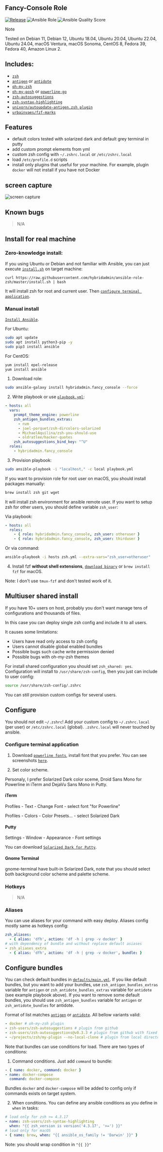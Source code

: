 ## Fancy-Console Role

[![Release](https://github.com/hybridadmin/ansible-role-fancy-console/actions/workflows/release.yml/badge.svg)](https://github.com/hybridadmin/ansible-role-fancy-console/actions/workflows/release.yml)
![Ansible Role](https://img.shields.io/ansible/role/d/12641)
![Ansible Quality Score](https://img.shields.io/ansible/quality/12641)

> [!NOTE]
Tested on Debian 11, Debian 12, Ubuntu 18.04, Ubuntu 20.04, Ubuntu 22.04, Ubuntu 24.04, macOS Ventura,  macOS Sonoma, CentOS 8, Fedora 39, Fedora 40, Amazon Linux 2.


## Includes:

- [`zsh`](http://zsh.sourceforge.net)
- [`antigen`](https://github.com/zsh-users/antigen) or [`antidote`](https://antidote.sh/)
- [`oh-my-zsh`](https://github.com/robbyrussell/oh-my-zsh)
- [`oh-my-posh`](https://ohmyposh.dev/) or [`powerline-go`](https://github.com/justjanne/powerline-go)
- [`zsh-autosuggestions`](https://github.com/zsh-users/zsh-autosuggestions)
- [`zsh-syntax-highlighting`](https://github.com/zsh-users/zsh-syntax-highlighting)
- [`unixorn/autoupdate-antigen.zsh plugin`](https://github.com/unixorn/autoupdate-antigen.zshplugin)
- [`urbainvaes/fzf-marks`](https://github.com/popstas/urbainvaes/fzf-marks)

## Features

- default colors tested with solarized dark and default grey terminal in putty
- add custom prompt elements from yml
- custom zsh config with `~/.zshrc.local` or `/etc/zshrc.local`
- load `/etc/profile.d` scripts
- install only plugins that useful for your machine. For example, plugin `docker` will not install if you have not Docker

## screen capture

![screen capture](./console.png?raw=true)

## Known bugs

>N/A

## Install for real machine

### Zero-knowledge install:

If you using Ubuntu or Debian and not familiar with Ansible, you can just execute [`install.sh`](install.sh) on target machine:

```
curl https://raw.githubusercontent.com/hybridadmin/ansible-role-zsh/master/install.sh | bash
```

It will install zsh for root and current user.
Then [`configure terminal application`](#configure-terminal-application).

### Manual install

[`Install Ansible`](https://docs.ansible.com/ansible/latest/installation_guide/).

For Ubuntu:

```bash
sudo apt update
sudo apt install python3-pip -y
sudo pip3 install ansible
```

For CentOS:

```bash
yum install epel-release
yum install ansible
```

1. Download role:

```bash
sudo ansible-galaxy install hybridadmin.fancy_console --force
```

2. Write playbook or use [`playbook.yml`](playbook.yml):

```yaml
- hosts: all
  vars:
    prompt_theme_engine: powerline
    zsh_antigen_bundles_extras:
      - nvm
      - joel-porquet/zsh-dircolors-solarized
      - MichaelAquilina/zsh-you-should-use
      - oldratlee/hacker-quotes
    zsh_autosuggestions_bind_key: "^U"
  roles:
    - hybridadmin.fancy_console
```

3. Provision playbook:

```bash
sudo ansible-playbook -i "localhost," -c local playbook.yml
```

If you want to provision role for root user on macOS, you should install packages manually:

```bash
brew install zsh git wget
```

It will install zsh environment for ansible remote user. If you want to setup zsh for other users,
you should define variable `zsh_user`:

Via playbook:

```yaml
- hosts: all
  roles:
    - { role: hybridadmin.fancy_console, zsh_user: otheruser }
    - { role: hybridadmin.fancy_console, zsh_user: thirduser }
```

Or via command:

```bash
ansible-playbook -i hosts zsh.yml --extra-vars="zsh_user=otheruser"
```

4. Install fzf **without shell extensions**, [`download binary`](https://github.com/junegunn/fzf/releases)
   or `brew install fzf` for macOS.

Note: I don't use `tmux-fzf` and don't tested work of it.

## Multiuser shared install

If you have 10+ users on host, probably you don't want manage tens of configurations and thousands of files.

In this case you can deploy single zsh config and include it to all users.

It causes some limitations:

- Users have read only access to zsh config
- Users cannot disable global enabled bundles
- Possible bugs such cache write permission denied
- Possible bugs with oh-my-zsh themes

For install shared configuration you should set `zsh_shared: yes`.
Configuration will install to `/usr/share/zsh-config`, then you just can include to user config:

```bash
source /usr/share/zsh-config/.zshrc
```

You can still provision custom configs for several users.

## Configure

You should not edit `~/.zshrc`!
Add your custom config to `~/.zshrc.local` (per user) or `/etc/zshrc.local` (global).
`.zshrc.local` will never touched by ansible.

### Configure terminal application

1. Download [`powerline fonts`](https://github.com/powerline/fonts), install font that you prefer.
   You can see screenshots [`here`](https://github.com/powerline/fonts/blob/master/samples/All.md).

2. Set color scheme.

Personaly, I prefer Solarized Dark color sceme, Droid Sans Mono for Powerline in iTerm and DejaVu Sans Mono in Putty.

#### iTerm

Profiles - Text - Change Font - select font "for Powerline"

Profiles - Colors - Color Presets... - select Solarized Dark

#### Putty

Settings - Window - Appearance - Font settings

You can download [`Solarized Dark for Putty`](https://github.com/altercation/solarized/tree/master/putty-colors-solarized).

#### Gnome Terminal

gnome-terminal have built-in Solarized Dark, note that you should select both background color scheme and palette scheme.

### Hotkeys

> N/A

### Aliases

You can use aliases for your command with easy deploy.
Aliases config mostly same as hotkeys config:

```yaml
zsh_aliases:
  - { alias: 'dfh', action: 'df -h | grep -v docker' }
# with dependency of bundle and without replace default asiases
- zsh_aliases_extra
  - { alias: 'dfh', action: 'df -h | grep -v docker', bundle: }
```

## Configure bundles

You can check default bundles in [`defaults/main.yml`](defaults/main.yml#L37).
If you like default bundles, but you want to add your bundles, use `zsh_antigen_bundles_extras` variable for `antigen` or `zsh_antidote_bundles_extras` variable for `antidote` (see example playbook above).
If you want to remove some default bundles, you should use `zsh_antigen_bundles` variable for `antigen` or `zsh_antidote_bundles` for antidote.

Format of list matches [`antigen`](https://github.com/zsh-users/antigen#antigen-bundle) or [`antidote`](https://antidote.sh/usage). All bellow variants valid:

```yaml
- docker # oh-my-zsh plugin
- zsh-users/zsh-autosuggestions # plugin from github
- zsh-users/zsh-autosuggestions@v0.3.3 # plugin from github with fixed version
- ~/projects/zsh/my-plugin --no-local-clone # plugin from local directory
```

Note that bundles can use conditions for load. There are two types of conditions:

1. Command conditions. Just add `command` to bundle:

```yaml
- { name: docker, command: docker }
- name: docker-compose
  command: docker-compose
```

Bundles `docker` and `docker-compose` will be added to config only if commands exists on target system.

2. When conditions. You can define any ansible conditions as you define in `when` in tasks:

```yaml
# load only for zsh >= 4.3.17
- name: zsh-users/zsh-syntax-highlighting
  when: "{{ zsh_version is version('4.3.17', '>=') }}"
# load only for macOS
- { name: brew, when: "{{ ansible_os_family != 'Darwin' }}" }
```

Note: you should wrap condition in `"{{ }}"`
